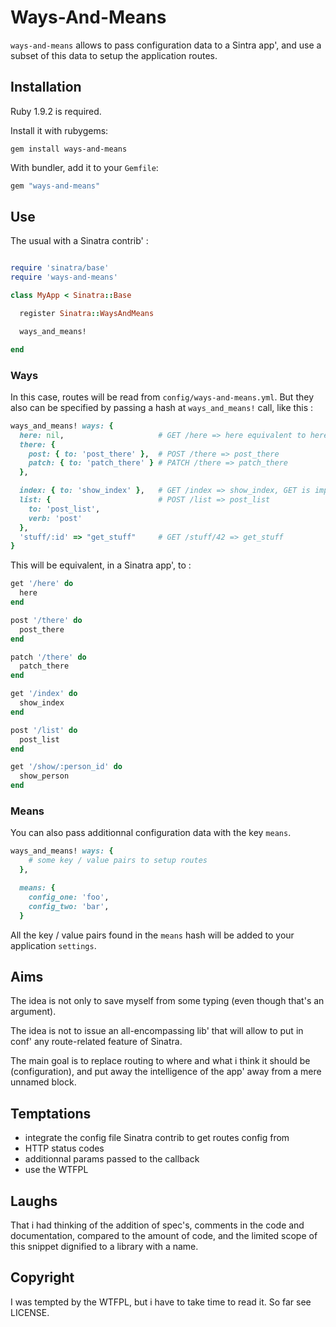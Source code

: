 # Ways-And-Means

`ways-and-means` allows to pass configuration data to a Sintra app', and use
a subset of this data to setup the application routes.

## Installation

Ruby 1.9.2 is required.

Install it with rubygems:

    gem install ways-and-means

With bundler, add it to your `Gemfile`:

``` ruby
gem "ways-and-means"
```

## Use

The usual with a Sinatra contrib' :

``` ruby

require 'sinatra/base'
require 'ways-and-means'

class MyApp < Sinatra::Base

  register Sinatra::WaysAndMeans

  ways_and_means!

end
```

### Ways

In this case, routes will be read from `config/ways-and-means.yml`. But they
also can be specified by passing a hash at `ways_and_means!` call, like this :

``` ruby
ways_and_means! ways: {
  here: nil,                     # GET /here => here equivalent to here: 'here'
  there: {
    post: { to: 'post_there' },  # POST /there => post_there
    patch: { to: 'patch_there' } # PATCH /there => patch_there
  },

  index: { to: 'show_index' },   # GET /index => show_index, GET is implicit
  list: {                        # POST /list => post_list
    to: 'post_list',
    verb: 'post'
  },
  'stuff/:id' => "get_stuff"     # GET /stuff/42 => get_stuff
}
```

This will be equivalent, in a Sinatra app', to :

``` ruby
get '/here' do
  here
end

post '/there' do
  post_there
end

patch '/there' do
  patch_there
end

get '/index' do
  show_index
end

post '/list' do
  post_list
end

get '/show/:person_id' do
  show_person
end
```
### Means

You can also pass additionnal configuration data with the key `means`.

``` ruby
ways_and_means! ways: {
    # some key / value pairs to setup routes
  },

  means: {
    config_one: 'foo',
    config_two: 'bar',
  }
```

All the key / value pairs found in the `means` hash will be added to your
application `settings`.

## Aims

The idea is not only to save myself from some typing (even though that's an
argument).

The idea is not to issue an all-encompassing lib' that will allow to put in
conf' any route-related feature of Sinatra.

The main goal is to replace routing to where and what i think it should be
(configuration), and put away the intelligence of the app' away from a mere
unnamed block.

## Temptations

 - integrate the config file Sinatra contrib to get routes config from
 - HTTP status codes
 - additionnal params passed to the callback
 - use the WTFPL

## Laughs

That i had thinking of the addition of spec's, comments in the code and
documentation, compared to the amount of code, and the limited scope of this
snippet dignified to a library with a name. 

## Copyright

I was tempted by the WTFPL, but i have to take time to read it.
So far see LICENSE.
